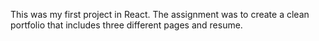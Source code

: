 This was my first project in React. The assignment was to create a clean portfolio that includes three different pages and resume.
